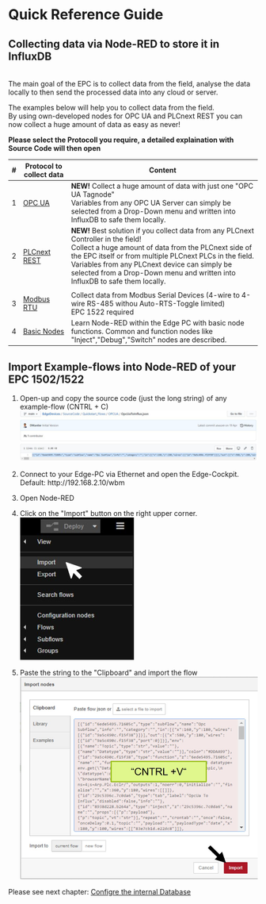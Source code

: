 # Quick Reference Guide<br>

## Collecting data via Node-RED to store it in InfluxDB
<br>
The main goal of the EPC is to collect data from the field, analyse the data locally to then send the processed data into any cloud or server.

The examples below will help you to collect data from the field. <br>
By using own-developed nodes for OPC UA and PLCnext REST you can now collect a huge amount of data as easy as never! <br>

**Please select the Protocoll you require, a detailed explaination with Source Code will then open** 


|  #  |  Protocol to collect data   |  Content   |   
| --- | --- | --- | 
| 1 | [OPC UA](/FW_2023/Node-RED/Examples/1_OPCUA_Demo.md) | **NEW!** Collect a huge amount of data with just one "OPC UA Tagnode" <BR> Variables from any OPC UA Server can simply be selected from a Drop-Down menu and written into InfluxDB to safe them locally.  |
| 2 | [PLCnext REST](/FW_2023/Node-RED/Examples/2_REST_to_InfluxDB.md) | **NEW!** Best solution if you collect data from any PLCnext Controller in the field! <br> Collect a huge amount of data from the PLCnext side of the EPC itself or from multiple PLCnext PLCs in the field. <BR> Variables from any PLCnext device can simply be selected from a Drop-Down menu and written into InfluxDB to safe them locally.  |
| | |
| 3 | [Modbus RTU](../../FW_2021_ARCHIVE/02_ModbusToInfluxDB.md) | Collect data from Modbus Serial Devices (4-wire to 4-wire RS-485 withou Auto-RTS-Toggle limited) <br> EPC 1522 required  |
| 4 |[Basic Nodes](../../FW_2021_ARCHIVE/01_BasicFlow.md)|Learn Node-RED within the Edge PC with basic node functions. Common and function nodes like "Inject","Debug","Switch" nodes are described.|



## Import Example-flows into Node-RED of your EPC 1502/1522
1. Open-up and copy the source code (just the long string) of any example-flow (CNTRL + C) <br>
![CopyFlow](../../FW_2021_ARCHIVE/images/N_ExampleCopy.JPG)
2. <p> Connect to your Edge-PC via Ethernet and open the Edge-Cockpit. <br>
    Default: http://192.168.2.10/wbm </p>
3. <p> Open Node-RED </p>
4. Click on the "Import" button on the right upper corner. <br>
![Import_Flow](../../FW_2021_ARCHIVE/images/Import_Node.jpg) </p>
5. Paste the string to the "Clipboard" and import the flow <br>
![Select_Flow](../../FW_2021_ARCHIVE/images/N_ImportFlow.jpg) </p>

Please see next chapter: [Configre the internal Database](/FW_2022/Code/Influx2/Influx_Configuration.md)